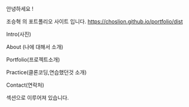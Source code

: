 안녕하세요 !

조승혁 의 포트폴리오 사이트 입니다.
<a>https://choslion.github.io/portfolio/dist</a>


Intro(사진)

About (나에 대해서 소개)

Portfolio(프로젝트소개)

Practice(클론코딩,연습했던것 소개)

Contact(연락처)

섹션으로 이루어져 있습니다.
